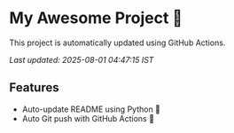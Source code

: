 # My Awesome Project 🚀

This project is automatically updated using GitHub Actions.

_Last updated: 2025-08-01 04:47:15 IST_

## Features
- Auto-update README using Python 🐍
- Auto Git push with GitHub Actions 🤖
